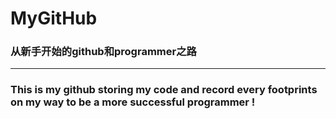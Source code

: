# MyGitHub

### 从新手开始的github和programmer之路
****
### This is my github storing my code and record every footprints on my way to be a more successful programmer !
